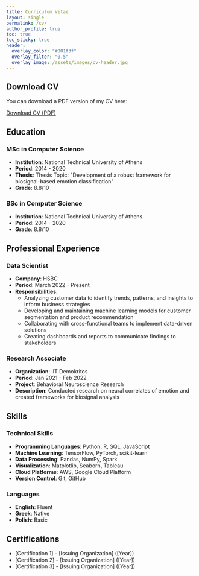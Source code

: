```yaml
---
title: Curriculum Vitae
layout: single
permalink: /cv/
author_profile: true
toc: true
toc_sticky: true
header:
  overlay_color: "#001f3f"
  overlay_filter: "0.5"
  overlay_image: /assets/images/cv-header.jpg
---
```


## Download CV

You can download a PDF version of my CV here:

<a href="https://drive.google.com/file/d/1w1fEtlQIcSq32F1ZRjFRlP97h5B9pGvC/view?usp=sharing" class="btn btn--primary btn--large" target="_blank">Download CV (PDF)</a>

## Education

### MSc in Computer Science
- **Institution**: National Technical University of Athens
- **Period**: 2014 - 2020
- **Thesis**: Thesis Topic: "Development of a robust framework for biosignal-based emotion classification"
- **Grade**: 8.8/10

### BSc in Computer Science
- **Institution**: National Technical University of Athens
- **Period**: 2014 - 2020
- **Grade**: 8.8/10

## Professional Experience

### Data Scientist
- **Company**: HSBC
- **Period**: March 2022 - Present
- **Responsibilities**:
  - Analyzing customer data to identify trends, patterns, and insights to inform business strategies
  - Developing and maintaining machine learning models for customer segmentation and product recommendation
  - Collaborating with cross-functional teams to implement data-driven solutions
  - Creating dashboards and reports to communicate findings to stakeholders

### Research Associate
- **Organization**: IIT Demokritos
- **Period**: Jan 2021 - Feb 2022
- **Project**: Behavioral Neuroscience Research
- **Description**: Conducted research on neural correlates of emotion and created frameworks for biosignal analysis

## Skills

### Technical Skills
- **Programming Languages**: Python, R, SQL, JavaScript
- **Machine Learning**: TensorFlow, PyTorch, scikit-learn
- **Data Processing**: Pandas, NumPy, Spark
- **Visualization**: Matplotlib, Seaborn, Tableau
- **Cloud Platforms**: AWS, Google Cloud Platform
- **Version Control**: Git, GitHub

### Languages
- **English**: Fluent
- **Greek**: Native
- **Polish**: Basic

## Certifications
- [Certification 1] - [Issuing Organization] ([Year])
- [Certification 2] - [Issuing Organization] ([Year])
- [Certification 3] - [Issuing Organization] ([Year]) 